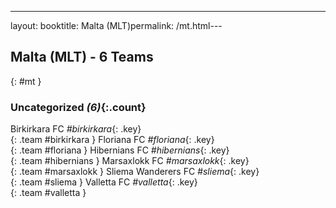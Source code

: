 ---
layout: booktitle: Malta (MLT)permalink: /mt.html---

## Malta (MLT) - 6 Teams
{: #mt }









### Uncategorized _(6)_{:.count}

Birkirkara FC   _#birkirkara_{: .key} <br>
{: .team #birkirkara }
Floriana FC   _#floriana_{: .key} <br>
{: .team #floriana }
Hibernians FC   _#hibernians_{: .key} <br>
{: .team #hibernians }
Marsaxlokk FC   _#marsaxlokk_{: .key} <br>
{: .team #marsaxlokk }
Sliema Wanderers FC   _#sliema_{: .key} <br>
{: .team #sliema }
Valletta FC   _#valletta_{: .key} <br>
{: .team #valletta }


 
